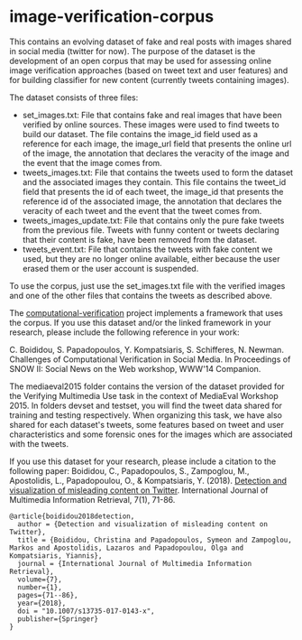 image-verification-corpus
=========================

This contains an evolving dataset of fake and real posts with images shared in social media (twitter for now). The purpose of the dataset is the development of an open corpus that may be used for assessing online image verification approaches (based on tweet text and user features) and for building classifier for new content (currently tweets containing images).

The dataset consists of three files:
* set_images.txt: File that contains fake and real images that have been verified by online sources. These images were used to find tweets to build our dataset. The file contains the image_id field used as a reference for each image, the image_url field that presents the online url of the image, the annotation that declares the veracity of the image and the event that the image comes from.
* tweets_images.txt: File that contains the tweets used to form the dataset and the associated images they contain. This file contains the tweet_id field that presents the id of each tweet, the image_id that presents the reference id of the associated image, the annotation that declares the veracity of each tweet and the event that the tweet comes from. 
* tweets_images_update.txt: File that contains only the pure fake tweets from the previous file. Tweets with funny content or tweets declaring that their content is fake, have been removed from the dataset.
* tweets_event.txt: File that contains the tweets with fake content we used, but they are no longer online available, either because the user erased them or the user account is suspended. 

To use the corpus, just use the set_images.txt file with the verified images and one of the other files that contains the tweets as described above.

The [computational-verification](https://github.com/MKLab-ITI/computational-verification) project implements a framework that uses the corpus. If you use this dataset and/or the linked framework in your research, please include the following reference in your work:

C. Boididou, S. Papadopoulos, Y. Kompatsiaris, S. Schifferes, N. Newman. Challenges of Computational Verification in Social Media. In Proceedings of SNOW II: Social News on the Web workshop, WWW'14 Companion.

The mediaeval2015 folder contains the version of the dataset provided for the Verifying Multimedia Use task in the context of MediaEval Workshop 2015. In folders devset and testset, you will find the tweet data shared for training and testing respectively. When organizing this task, we have also shared for each dataset's tweets, some features based on tweet and user characteristics and some forensic ones for the images which are associated with the tweets.

If you use this dataset for your research, please include a citation to the following paper: Boididou, C., Papadopoulos, S., Zampoglou, M., Apostolidis, L., Papadopoulou, O., & Kompatsiaris, Y. (2018). [Detection and visualization of misleading content on Twitter](https://link.springer.com/article/10.1007/s13735-017-0143-x). International Journal of Multimedia Information Retrieval, 7(1), 71-86.

    @article{boididou2018detection,
      author = {Detection and visualization of misleading content on Twitter},
      title = {Boididou, Christina and Papadopoulos, Symeon and Zampoglou, Markos and Apostolidis, Lazaros and Papadopoulou, Olga and Kompatsiaris, Yiannis},
      journal = {International Journal of Multimedia Information Retrieval},
      volume={7},
      number={1},
      pages={71--86},
      year={2018},
      doi = "10.1007/s13735-017-0143-x",     
      publisher={Springer}
    }
